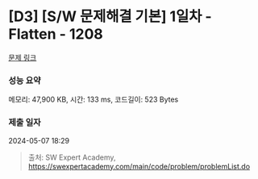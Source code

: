 # [D3] [S/W 문제해결 기본] 1일차 - Flatten - 1208 

[문제 링크](https://swexpertacademy.com/main/code/problem/problemDetail.do?contestProbId=AV139KOaABgCFAYh) 

### 성능 요약

메모리: 47,900 KB, 시간: 133 ms, 코드길이: 523 Bytes

### 제출 일자

2024-05-07 18:29



> 출처: SW Expert Academy, https://swexpertacademy.com/main/code/problem/problemList.do